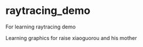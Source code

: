 # raytracing_demo
For learning raytracing demo

Learning graphics for raise xiaoguorou and his mother
